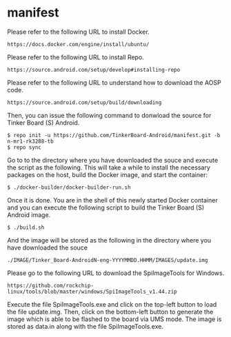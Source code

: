 # manifest

Please refer to the following URL to install Docker.

    https://docs.docker.com/engine/install/ubuntu/

Please refer to the following URL to install Repo. 

    https://source.android.com/setup/develop#installing-repo

Please refer to the following URL to understand how to download the AOSP code.

    https://source.android.com/setup/build/downloading

Then, you can issue the following command to donwload the source for Tinker Board (S) Android.

    $ repo init -u https://github.com/TinkerBoard-Android/manifest.git -b n-mr1-rk3288-tb
    $ repo sync

Go to to the directory where you have downloaded the souce and execute the script as the following. This will take a while to install the necessary packages on the host, build the Docker image, and start the container:

    $ ./docker-builder/docker-builder-run.sh

Once it is done. You are in the shell of this newly started Docker container and you can execute the following script to build the Tinker Board (S) Android image.

    $ ./build.sh

And the image will be stored as the following in the directory where you have downloaded the souce

    ./IMAGE/Tinker_Board-AndroidN-eng-YYYYMMDD.HHMM/IMAGES/update.img

Please go to the following URL to download the SpiImageTools for Windows.

    https://github.com/rockchip-linux/tools/blob/master/windows/SpiImageTools_v1.44.zip

Execute the file SpiImageTools.exe and click on the top-left button to load the file update.img. Then, click on the bottom-left button to generate the image which is able to be flashed to the board via UMS mode. The image is stored as data.in along with the file SpiImageTools.exe.

